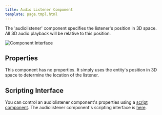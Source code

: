 ```yaml
---
title: Audio Listener Component
template: page.tmpl.html
---
```


The 'audiolistener' component specifies the listener's position in 3D space. All 3D audio playback will be relative to this position.

<img alt="Component Interface" src="/media/images/platform/component_audiolistener.png" />

## Properties

This component has no properties. It simply uses the entity's position in 3D space to determine the location of the listener.

## Scripting Interface

You can control an audiolistener component's properties using a [script component](/tools/designer/components/script.html). The audiolistener component's scripting interface is [here](/engine/api/stable/symbols/pc.fw.AudioListenerComponent.html).
